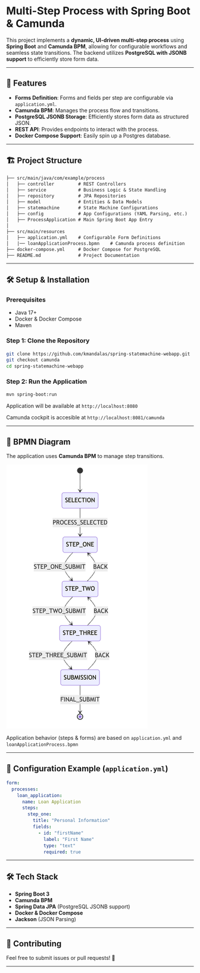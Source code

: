# Multi-Step Process with Spring Boot & Camunda

This project implements a **dynamic, UI-driven multi-step process** using **Spring Boot** and **Camunda BPM**, allowing for configurable workflows and seamless state transitions. The backend utilizes **PostgreSQL with JSONB support** to efficiently store form data.

---

## 🚀 Features

- **Forms Definition**: Forms and fields per step are configurable via `application.yml`.
- **Camunda BPM**: Manages the process flow and transitions.
- **PostgreSQL JSONB Storage**: Efficiently stores form data as structured JSON.
- **REST API**: Provides endpoints to interact with the process.
- **Docker Compose Support**: Easily spin up a Postgres database.

---

## 🏗️ Project Structure

```
├── src/main/java/com/example/process
│   ├── controller         # REST Controllers
│   ├── service            # Business Logic & State Handling
│   ├── repository         # JPA Repositories
│   ├── model              # Entities & Data Models
│   ├── statemachine       # State Machine Configurations
│   ├── config             # App Configurations (YAML Parsing, etc.)
│   ├── ProcessApplication # Main Spring Boot App Entry
│
├── src/main/resources
│   ├── application.yml    # Configurable Form Definitions
│   |── loanApplicationProcess.bpmn    # Camunda process definition
├── docker-compose.yml     # Docker Compose for PostgreSQL
├── README.md              # Project Documentation
```

---

## 🛠️ Setup & Installation

### Prerequisites

- Java 17+
- Docker & Docker Compose
- Maven

### Step 1: Clone the Repository

```sh
git clone https://github.com/kmandalas/spring-statemachine-webapp.git
git checkout camunda
cd spring-statemachine-webapp
```

### Step 2: Run the Application

```sh
mvn spring-boot:run
```

Application will be available at `http://localhost:8080`

Camunda cockpit is accesible at `http://localhost:8081/camunda`

---

## 🔄 BPMN Diagram

The application uses **Camunda BPM** to manage step transitions.

![BPMN Diagram](https://github.com/kmandalas/spring-statemachine-webapp/blob/camunda/diagram-1.png)


Application behavior (steps & forms) are based on `application.yml` and `loanApplicationProcess.bpmn`

---

## 📌 Configuration Example (`application.yml`)

```yaml
form:
  processes:
    loan_application:
      name: Loan Application
      steps:
        step_one:
          title: "Personal Information"
          fields:
            - id: "firstName"
              label: "First Name"
              type: "text"
              required: true
```

---

## 🛠️ Tech Stack

- **Spring Boot 3**
- **Camunda BPM**
- **Spring Data JPA** (PostgreSQL JSONB support)
- **Docker & Docker Compose**
- **Jackson** (JSON Parsing)

---

## 🤝 Contributing

Feel free to submit issues or pull requests! 🚀

---


